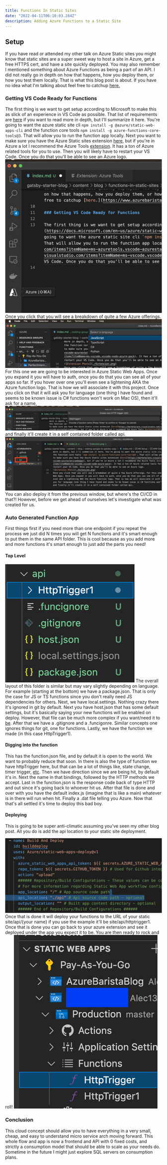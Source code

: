 ```yaml
---
title: Functions In Static Sites
date: "2022-04-11T06:10:03.284Z"
description: Adding Azure Functions to a Static Site
---
```


## Setup

If you have read or attended my other talk on Azure Static sites you might know that static sites are a super sweet way to host a site in Azure, get a free HTTPS cert, and have a site quickly deployed. You may also remember I mentioned something about Azure Functions as being a part of an API. I did not really go in depth on how that happens, how you deploy them, or how you test them locally. That is what this blog post is about. If you have no idea what I'm talking about feel free to catchup [here.](https://www.azurebarista.com/deploying-sites-to-azure-cheap/)

### Getting VS Code Ready for Functions

The first thing is we want to get setup according to Microsoft to make this as slick of an experience in VS Code as possible. That list of requirements are [here](https://docs.microsoft.com/en-us/azure/static-web-apps/add-api?tabs=vanilla-javascript) if you want to read more in depth, but I'll summarize it here. You're going to want the azure static site cli `npm install -g @azure/static-web-apps-cli` and the function core tools `npm install -g azure-functions-core-tools@3`. That will allow you to run the function app locally. Next you want to make sure you have the Azure Static sites extension [here](https://marketplace.visualstudio.com/items?itemName=ms-azuretools.vscode-azurestaticwebapps), but if you're in Azure a lot I recommend the Azure Tools [extension](https://marketplace.visualstudio.com/items?itemName=ms-vscode.vscode-node-azure-pack). It has a ton of Azure related tools for you to use. Then you will likely have to restart your VS Code. Once you do that you'll be able to see an Azure logo.
![Extension Photo](./Extension.png)
Once you click that you will see a breakdown of quite a few Azure offerings.
![Offerings Photo](./Lang.png)
For this one we are going to be interested in Azure Static Web Apps. Once you expand it you will have to auth, once you do that you can see all of your apps so far. If you hover over one you'll even see a lightening AKA the Azure function logo. That is how we will associate it with this project. Once you click on that it will ask you for language (one thing I have found and seems to be known issue is C# functions won't work on Mac OS), then it'll ask for a name,
![Name Photo](./Name.png)
and finally it'll create it in a self contained folder called api.
![Place Photo](./Place.png)
You can also deploy it from the previous window, but where's the CI/CD in that?! However, before we get ahead of ourselves let's investigate what was created for us.

### Auto Generated Function App

First things first if you need more than one endpoint if you repeat the process we just did N times you will get N functions and it's smart enough to put them in the same API folder. This is cool because as you add more and more functions it's smart enough to just add the parts you need!

#### Top Level

![Top Level Photo](./API.png)
The overall layout of this folder is similar but may vary slightly depending on language. For example (starting at the bottom) we have a package.json. That is only the case for JS or TS functions since you don't really need JS dependencies for others. Next, we have local.settings. Nothing crazy there it's ignored in git by default. Next you have host.json that has some default settings, but it's basically saying your new functions will be enabled on deploy. However, that file can be much more complex if you want/need it to [be](https://docs.microsoft.com/en-us/azure/azure-functions/functions-host-json). After that we have a .gitignore and a .funcigonre. Similar concepts one ignores things for git, one for functions. Lastly, we have the function we made (in this case HttpTrigger1).

#### Digging into the function

This has the function.json file, and by default it is open to the world. We want to probably reduce that soon. In there is also the type of function we have httpTrigger here, but that can be a lot of things like, state change, timer trigger, [etc](https://docs.microsoft.com/en-us/azure/azure-functions/functions-triggers-bindings?tabs=csharp). Then we have direction since we are being hit, by default it's in. Next the name in that bindings, followed by the HTTP methods we accept. Last in the function.json is the response code back of type HTTP and out since it's going back to whoever hit us. After that file is done and over with you have the default index.js (imagine that is like a main) whatever is in there will run when hit. Finally a .dat file telling you Azure. Now that that's all settled it's time to deploy this bad boy.

#### Deploying

This is going to be super anti-climatic assuming you've seen my other blog post. All you do is add the api location to your static site deployment.

![Bicep Photo](./Bicep.png)
Once that is done it will deploy your functions to the URL of your static site/api/{your name} if you use the example it'll be site/api/httptrigger1. Once that is done you can go back to your azure extension and see it deployed under the app you expect it to be. You are then ready to rock and roll!
![Final Photo](./Final.png)

### Conclusion

This cloud concept should allow you to have everything in a very small, cheap, and easy to understand micro service arch moving forward. This whole flow and app is now a frontend and API with 0 fixed costs, and strictly a consumption model that should be able to scale as your needs do. Sometime in the future I might just explore SQL servers on consumption plans.
